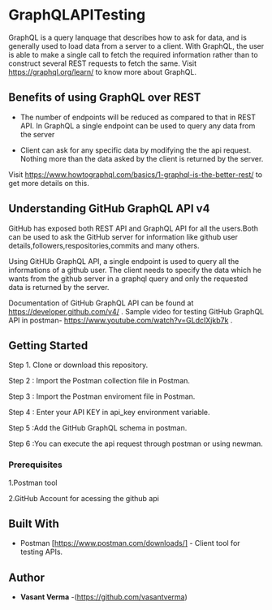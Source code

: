 # GraphQLAPITesting

GraphQL is a query lanquage that describes how to ask for data, and is generally used to load data from a server to a client.
With GraphQL, the user is able to make a single call to fetch the required information rather than to construct several REST requests to fetch the same.
Visit https://graphql.org/learn/ to know more about GraphQL.

## Benefits of using GraphQL over REST
* The number of endpoints will be reduced as compared to that in REST API. In GraphQL a single endpoint can be used to query any data from the server

* Client can ask for any specific data by modifying the the api request. Nothing more than the data asked by the client is returned by the server.

Visit https://www.howtographql.com/basics/1-graphql-is-the-better-rest/ to get more details on this.

## Understanding GitHub GraphQL API v4

GitHub has exposed both REST API and GraphQL API for all the users.Both can be used to ask the GitHub server for information like github user details,followers,respositories,commits and many others.

Using GitHUb GraphQL API, a single endpoint is used to query all the informations of a github user. The client needs to specify the data which he wants from the github server in a graphql query and only the requested data is returned by the server.

Documentation of GitHub GraphQL API can be found at https://developer.github.com/v4/ .
Sample video for testing GitHub GraphQL API in postman- https://www.youtube.com/watch?v=GLdcIXjkb7k .

## Getting Started

Step 1. Clone or download this repository.

Step 2 : Import the Postman collection file in Postman.

Step 3 : Import the Postman enviroment file in Postman.

Step 4 : Enter your API KEY in api_key environment variable.

Step 5 :Add the GitHub GraphQL schema in postman.

Step 6 :You can execute the api request through postman or using newman.

### Prerequisites

1.Postman tool

2.GitHub Account for acessing the github api

## Built With

* Postman [https://www.postman.com/downloads/] - Client tool for testing APIs.


## Author

* **Vasant Verma** -(https://github.com/vasantverma)




